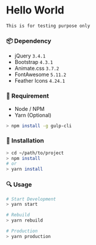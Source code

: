 # Hello World

    This is for testing purpose only

### 📦 Dependency
  - jQuery `3.4.1`
  - Bootstrap `4.3.1 `
  - Animate.css `3.7.2`
  - FontAwesome `5.11.2`
  - Feather Icons `4.24.1`

### 🧰 Requirement
  - Node / NPM
  - Yarn (Optional)

```bash
> npm install -g gulp-cli
```

### 📐 Installation
```bash
> cd ~/path/to/project
> npm install
# or
> yarn install
```

### 🔍 Usage
```bash
# Start Development
> yarn start

# Rebuild
> yarn rebuild

# Production
> yarn production
```